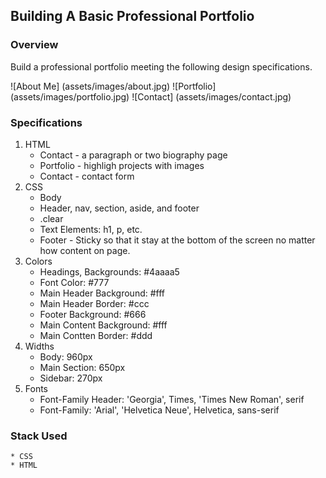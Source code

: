 ## Building A Basic Professional Portfolio

### Overview
Build a professional portfolio meeting the following design specifications.

![About Me] (assets/images/about.jpg)
![Portfolio] (assets/images/portfolio.jpg)
![Contact] (assets/images/contact.jpg)

### Specifications
1. HTML
	* Contact - a paragraph or two biography page
	* Portfolio - highligh projects with images
	* Contact - contact form
2. CSS
	* Body
	* Header, nav, section, aside, and footer
	* .clear
	* Text Elements: h1, p, etc.
	* Footer - Sticky so that it stay at the bottom of the screen no matter how content on page.
3. Colors
	* Headings, Backgrounds: #4aaaa5
	* Font Color: #777
	* Main Header Background: #fff
	* Main Header Border: #ccc
	* Footer Background: #666
	* Main Content Background: #fff
	* Main Contten Border: #ddd
4. Widths
	* Body: 960px
	* Main Section: 650px
	* Sidebar: 270px
5. Fonts
	* Font-Family Header: 'Georgia', Times, 'Times New Roman', serif
	* Font-Family: 'Arial', 'Helvetica Neue', Helvetica, sans-serif

### Stack Used
	* CSS
	* HTML

